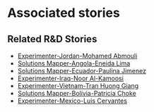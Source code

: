 # Associated stories

<!-- !!DO NOT REMOVE!! start autogenerated hyperlinks -->
## Related R&D Stories
- [Experimenter\-Jordan\-Mohamed Abmouli](/stories/?doc=Mohamed%20Jordan_LQ-en-US)
- [Solutions Mapper\-Angola\-Eneida Lima](/stories/?doc=Eneida_edited-en-US)
- [Solutions Mapper\-Ecuador\-Paulina Jimenez](/stories/?doc=Paulina_edited-en-US)
- [Experimenter\-Iraq\-Noor Al\-Kamoosi](/stories/?doc=Noor%20Iraq_LQ-en-US)
- [Experimenter\-Vietnam\-Tran Huong Giang ](/stories/?doc=Giang%20Vietnam_LQ-en-US)
- [Solutions Mapper\-Bolivia\-Patricia Choke](/stories/?doc=Patricia_edited-en-US)
- [Experimenter\-Mexico\-Luis Cervantes](/stories/?doc=Luis%20Mexico_LQ-en-US)
<!-- !!DO NOT REMOVE!! end autogenerated hyperlinks -->